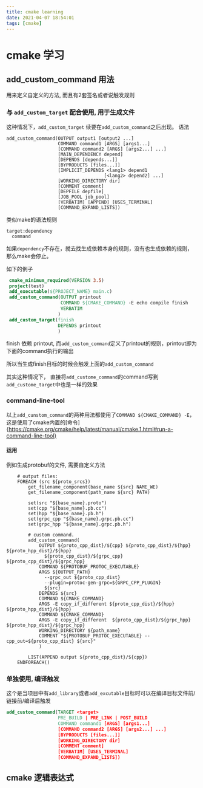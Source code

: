 ```yaml
---
title: cmake learning
date: 2021-04-07 18:54:01
tags: [cmake]
---
```


# cmake 学习

## add_custom_command 用法

用来定义自定义的方法, 而且有2套签名或者说触发规则 

### 与 `add_custom_target` 配合使用, 用于生成文件

这种情况下，`add_custom_target` 续要在`add_custom_command`之后出现。
语法
```
add_custom_command(OUTPUT output1 [output2 ...]
                   COMMAND command1 [ARGS] [args1...]
                   [COMMAND command2 [ARGS] [args2...] ...]
                   [MAIN_DEPENDENCY depend]
                   [DEPENDS [depends...]]
                   [BYPRODUCTS [files...]]
                   [IMPLICIT_DEPENDS <lang1> depend1
                                    [<lang2> depend2] ...]
                   [WORKING_DIRECTORY dir]
                   [COMMENT comment]
                   [DEPFILE depfile]
                   [JOB_POOL job_pool]
                   [VERBATIM] [APPEND] [USES_TERMINAL]
                   [COMMAND_EXPAND_LISTS])
```

类似make的语法规则
```
target:dependency
  command
```
如果`dependency`不存在，就去找生成依赖本身的规则，没有也生成依赖的规则，那么make会停止。 

如下的例子
```cmake
 cmake_minimum_required(VERSION 3.5)
 project(test)
 add_executable(${PROJECT_NAME} main.c)
 add_custom_command(OUTPUT printout 
                    COMMAND ${CMAKE_COMMAND} -E echo compile finish
                    VERBATIM
                   )
 add_custom_target(finish
                   DEPENDS printout
                   )
```

finish 依赖 printout, 而`add_custom_command`定义了printout的规则，printout即为下面的command执行的输出   

所以当生成finish目标的时候会触发上面的`add_custom_command` 

其实这种情况下， 直接将`add_custome_command`的command写到`add_custome_target`中也是一样的效果
 
### command-line-tool

以上`add_cunstom_command`的两种用法都使用了`COMMAND ${CMAKE_COMMAND} -E`，这是使用了cmake内置的[命令]{https://cmake.org/cmake/help/latest/manual/cmake.1.html#run-a-command-line-tool}    

#### 运用

例如生成protobuf的文件, 需要自定义方法

```
    # output files:
    FOREACH (src ${proto_srcs})
        get_filename_component(base_name ${src} NAME_WE)
        get_filename_component(path_name ${src} PATH)

        set(src "${base_name}.proto")
        set(cpp "${base_name}.pb.cc")
        set(hpp "${base_name}.pb.h")
        set(grpc_cpp "${base_name}.grpc.pb.cc")
        set(grpc_hpp "${base_name}.grpc.pb.h")

        # custom command.
        add_custom_command(
            OUTPUT ${proto_cpp_dist}/${cpp} ${proto_cpp_dist}/${hpp} ${proto_hpp_dist}/${hpp}
              ${proto_cpp_dist}/${grpc_cpp} ${proto_cpp_dist}/${grpc_hpp}
            COMMAND ${PROTOBUF_PROTOC_EXECUTABLE}
            ARGS ${OUTPUT_PATH}
              --grpc_out ${proto_cpp_dist}
              --plugin=protoc-gen-grpc=${GRPC_CPP_PLUGIN}
              ${src} 
            DEPENDS ${src}
            COMMAND ${CMAKE_COMMAND}
            ARGS -E copy_if_different ${proto_cpp_dist}/${hpp} ${proto_hpp_dist}/${hpp}
            COMMAND ${CMAKE_COMMAND}
            ARGS -E copy_if_different  ${proto_cpp_dist}/${grpc_hpp} ${proto_hpp_dist}/${grpc_hpp}
            WORKING_DIRECTORY ${path_name}
            COMMENT "${PROTOBUF_PROTOC_EXECUTABLE} --cpp_out=${proto_cpp_dist} ${src}"
            )

        LIST(APPEND output ${proto_cpp_dist}/${cpp})
    ENDFOREACH()
```
### 单独使用, 编译触发

这个是当项目中有`add_library`或者`add_excutable`目标时可以在编译目标文件前/链接前/编译后触发
```cmake
add_custom_command(TARGET <target>
                   PRE_BUILD | PRE_LINK | POST_BUILD
                   COMMAND command1 [ARGS] [args1...]
                   [COMMAND command2 [ARGS] [args2...] ...]
                   [BYPRODUCTS [files...]]
                   [WORKING_DIRECTORY dir]
                   [COMMENT comment]
                   [VERBATIM] [USES_TERMINAL]
                   [COMMAND_EXPAND_LISTS])
```

## cmake 逻辑表达式


